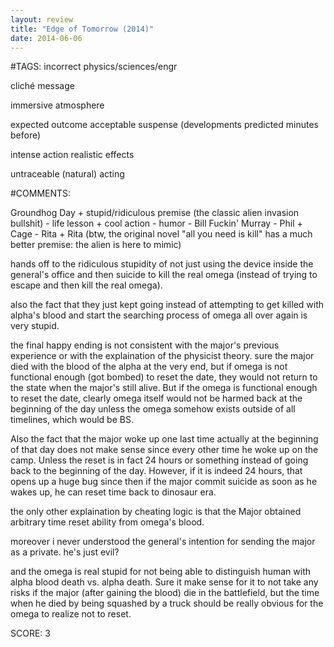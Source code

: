 ```yaml
---
layout: review
title: "Edge of Tomorrow (2014)"
date: 2014-06-06
---
```


#TAGS:
incorrect physics/sciences/engr

cliché message

immersive atmosphere

expected outcome
acceptable suspense (developments predicted minutes before)

intense action
realistic effects

untraceable (natural) acting

#COMMENTS:

Groundhog Day + stupid/ridiculous premise (the classic alien invasion bullshit) - life lesson + cool action - humor - Bill Fuckin' Murray - Phil + Cage - Rita + Rita
(btw, the original novel "all you need is kill" has a much better premise: the alien is here to mimic)

hands off to the ridiculous stupidity of not just using the device inside the general's office and then suicide to kill the real omega (instead of trying to escape and then kill the real omega).

also the fact that they just kept going instead of attempting to get killed with alpha's blood and start the searching process of omega all over again is very stupid.

the final happy ending is not consistent with the major's previous experience or with the explaination of the physicist theory. sure the major died with the blood of the alpha at the very end, but if omega is not functional enough (got bombed) to reset the date, they would not return to the state when the major's still alive. But if the omega is functional enough to reset the date, clearly omega itself would not be harmed back at the beginning of the day unless the omega somehow exists outside of all timelines, which would be BS.

Also the fact that the major woke up one last time actually at the beginning of that day does not make sense since every other time he woke up on the camp. Unless the reset is in fact 24 hours or something instead of going back to the beginning of the day. However, if it is indeed 24 hours, that opens up a huge bug since then if the major commit suicide as soon as he wakes up, he can reset time back to dinosaur era.

the only other explaination by cheating logic is that the Major obtained arbitrary time reset ability from omega's blood.

moreover i never understood the general's intention for sending the major as a private. he's just evil?

and the omega is real stupid for not being able to distinguish human with alpha blood death vs. alpha death. Sure it make sense for it to not take any risks if the major (after gaining the blood) die in the battlefield, but the time when he died by being squashed by a truck should be really obvious for the omega to realize not to reset.





SCORE:
3
